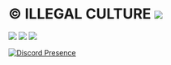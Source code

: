 # © ILLEGAL CULTURE <img src="https://komarev.com/ghpvc/?username=illegalculture&color=202020"/>
<p align="left">
 <a href="https://discord.gg/illegalculture" target"blank_"><img src="https://img.shields.io/badge/Discord%20-7289DA.svg?&style=for-the-badge&logo=discord&logoColor=white"></a>
  <a href="https://www.github.com/illegalculture" target"blank_"><img src="https://img.shields.io/badge/GitHub%20-191717.svg?&style=for-the-badge&logo=github&logoColor=white"></a>
 <a href="https://www.instagram.com/anillufuk" target"blank_"><img src="https://img.shields.io/badge/INSTAGRAM%20-DC3175.svg?&style=for-the-badge&logo=instagram&logoColor=white"></a>


[![Discord Presence](https://lanyard-profile-readme.vercel.app/api/152956115464749056)](https://discord.com/users/152956115464749056)

